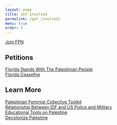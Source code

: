 ```yaml
---
layout: page
title: Get Involved
permalink: /get_involved/
menu: true
order: 5
---
```


<div class="button-container">
    <div class=button>
    <a href="https://forms.gle/dYkJYWZVAa7stD2w8" target="_blank">Join FPN</a>
    </div>
</div>

## Petitions
<div class="button-container">
    <div class="button">
    <a href="http://bit.ly/fl4freedom" target="_blank">Florida Stands With The Palestinian People</a>
    </div>
    <div class="button">
    <a href="https://secure.everyaction.com/1UbhpW18o0214v5Vwnoh4w2" target="_blank">Florida Ceasefire</a>
    </div>
</div>

## Learn More
<div class="button-container">
    <div class="button">
    <a href="https://issuu.com/palestinianfeminists/docs/pfc_toolkit_-_final?link_id=7&can_id=54328934881cbe4997d20fb868edb9fc&source=email-new-resource-freedom-is-within-reach-pfc-toolkit&email_referrer=email_1193442&email_subject=new-resource-freedom-is-within-reach" target="_blank">Palestinian Feminist Collective Toolkit</a>
    </div>
    <div class="button">
    <a href="https://deadlyexchange.org/" target="_blank">Relationship Between IDF and US Police and Military</a>
    </div>
    <div class="button">
    <a href="https://instagram.com/visualizing_palestine?utm_medium=copy_link" target="_blank">Educational Tools on Palestine</a>
    </div>
    <div class="button">
    <a href="https://decolonizepalestine.com/" target="_blank">Decolonize Palestine</a>
    </div>
</div>